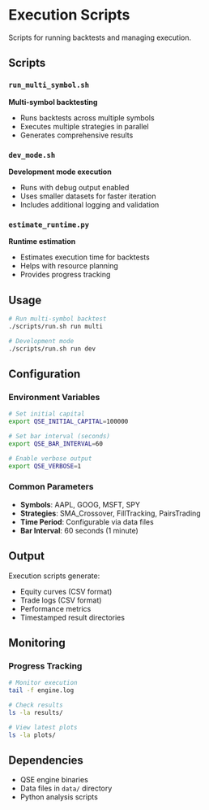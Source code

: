 # Execution Scripts

Scripts for running backtests and managing execution.

## Scripts

### `run_multi_symbol.sh`
**Multi-symbol backtesting**
- Runs backtests across multiple symbols
- Executes multiple strategies in parallel
- Generates comprehensive results

### `dev_mode.sh`
**Development mode execution**
- Runs with debug output enabled
- Uses smaller datasets for faster iteration
- Includes additional logging and validation

### `estimate_runtime.py`
**Runtime estimation**
- Estimates execution time for backtests
- Helps with resource planning
- Provides progress tracking

## Usage

```bash
# Run multi-symbol backtest
./scripts/run.sh run multi

# Development mode
./scripts/run.sh run dev
```

## Configuration

### Environment Variables
```bash
# Set initial capital
export QSE_INITIAL_CAPITAL=100000

# Set bar interval (seconds)
export QSE_BAR_INTERVAL=60

# Enable verbose output
export QSE_VERBOSE=1
```

### Common Parameters
- **Symbols**: AAPL, GOOG, MSFT, SPY
- **Strategies**: SMA_Crossover, FillTracking, PairsTrading
- **Time Period**: Configurable via data files
- **Bar Interval**: 60 seconds (1 minute)

## Output

Execution scripts generate:
- Equity curves (CSV format)
- Trade logs (CSV format)
- Performance metrics
- Timestamped result directories

## Monitoring

### Progress Tracking
```bash
# Monitor execution
tail -f engine.log

# Check results
ls -la results/

# View latest plots
ls -la plots/
```

## Dependencies

- QSE engine binaries
- Data files in `data/` directory
- Python analysis scripts 